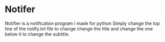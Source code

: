 # Notifer

Notifier is a notification program i made for python
Simply change the top line of the notify.txt file to change change the title and change the one below it to change the subtitle.
